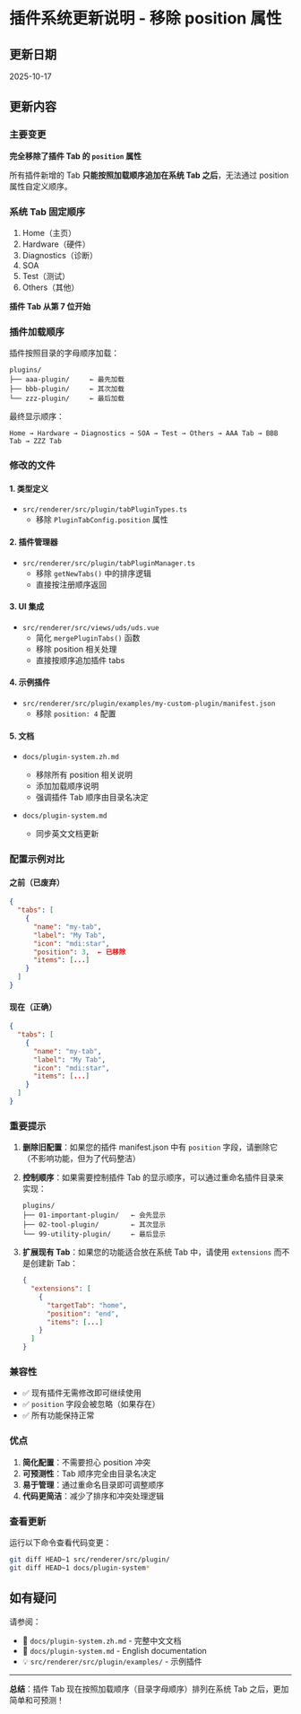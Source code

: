 # 插件系统更新说明 - 移除 position 属性

## 更新日期
2025-10-17

## 更新内容

### 主要变更

**完全移除了插件 Tab 的 `position` 属性**

所有插件新增的 Tab **只能按照加载顺序追加在系统 Tab 之后**，无法通过 position 属性自定义顺序。

### 系统 Tab 固定顺序

1. Home（主页）
2. Hardware（硬件）
3. Diagnostics（诊断）
4. SOA
5. Test（测试）
6. Others（其他）

**插件 Tab 从第 7 位开始**

### 插件加载顺序

插件按照目录的字母顺序加载：

```
plugins/
├── aaa-plugin/     ← 最先加载
├── bbb-plugin/     ← 其次加载
└── zzz-plugin/     ← 最后加载
```

最终显示顺序：
```
Home → Hardware → Diagnostics → SOA → Test → Others → AAA Tab → BBB Tab → ZZZ Tab
```

### 修改的文件

#### 1. 类型定义
- `src/renderer/src/plugin/tabPluginTypes.ts`
  - 移除 `PluginTabConfig.position` 属性

#### 2. 插件管理器
- `src/renderer/src/plugin/tabPluginManager.ts`
  - 移除 `getNewTabs()` 中的排序逻辑
  - 直接按注册顺序返回

#### 3. UI 集成
- `src/renderer/src/views/uds/uds.vue`
  - 简化 `mergePluginTabs()` 函数
  - 移除 position 相关处理
  - 直接按顺序追加插件 tabs

#### 4. 示例插件
- `src/renderer/src/plugin/examples/my-custom-plugin/manifest.json`
  - 移除 `position: 4` 配置

#### 5. 文档
- `docs/plugin-system.zh.md`
  - 移除所有 position 相关说明
  - 添加加载顺序说明
  - 强调插件 Tab 顺序由目录名决定
  
- `docs/plugin-system.md`
  - 同步英文文档更新

### 配置示例对比

#### 之前（已废弃）
```json
{
  "tabs": [
    {
      "name": "my-tab",
      "label": "My Tab",
      "icon": "mdi:star",
      "position": 3,  ← 已移除
      "items": [...]
    }
  ]
}
```

#### 现在（正确）
```json
{
  "tabs": [
    {
      "name": "my-tab",
      "label": "My Tab",
      "icon": "mdi:star",
      "items": [...]
    }
  ]
}
```

### 重要提示

1. **删除旧配置**：如果您的插件 manifest.json 中有 `position` 字段，请删除它（不影响功能，但为了代码整洁）

2. **控制顺序**：如果需要控制插件 Tab 的显示顺序，可以通过重命名插件目录来实现：
   ```
   plugins/
   ├── 01-important-plugin/   ← 会先显示
   ├── 02-tool-plugin/        ← 其次显示
   └── 99-utility-plugin/     ← 最后显示
   ```

3. **扩展现有 Tab**：如果您的功能适合放在系统 Tab 中，请使用 `extensions` 而不是创建新 Tab：
   ```json
   {
     "extensions": [
       {
         "targetTab": "home",
         "position": "end",
         "items": [...]
       }
     ]
   }
   ```

### 兼容性

- ✅ 现有插件无需修改即可继续使用
- ✅ `position` 字段会被忽略（如果存在）
- ✅ 所有功能保持正常

### 优点

1. **简化配置**：不需要担心 position 冲突
2. **可预测性**：Tab 顺序完全由目录名决定
3. **易于管理**：通过重命名目录即可调整顺序
4. **代码更简洁**：减少了排序和冲突处理逻辑

### 查看更新

运行以下命令查看代码变更：
```bash
git diff HEAD~1 src/renderer/src/plugin/
git diff HEAD~1 docs/plugin-system*
```

## 如有疑问

请参阅：
- 📖 `docs/plugin-system.zh.md` - 完整中文文档
- 📖 `docs/plugin-system.md` - English documentation
- 💡 `src/renderer/src/plugin/examples/` - 示例插件

---

**总结**：插件 Tab 现在按照加载顺序（目录字母顺序）排列在系统 Tab 之后，更加简单和可预测！

